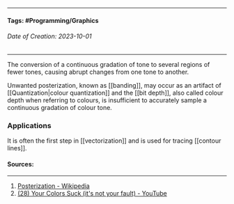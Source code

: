 __________________________________________________________________________
#### **Tags:** #Programming/Graphics 
###### *Date of Creation: 2023-10-01*
__________________________________________________________________________

The conversion of a continuous gradation of tone to several regions of fewer tones, causing abrupt changes from one tone to another.

Unwanted posterization, known as [[banding]], may occur as an artifact of [[Quantization|colour quantization]] and the [[bit depth]], also called colour depth when referring to colours, is insufficient to accurately sample a continuous gradation of colour tone.
### Applications
It is often the first step in [[vectorization]] and is used for tracing [[contour lines]].
#### Sources:
__________________________________________________________________________
1. [Posterization - Wikipedia](https://en.wikipedia.org/wiki/Posterization)
2. [(28) Your Colors Suck (it's not your fault) - YouTube](https://www.youtube.com/watch?v=fv-wlo8yVhk&ab_channel=Acerola)